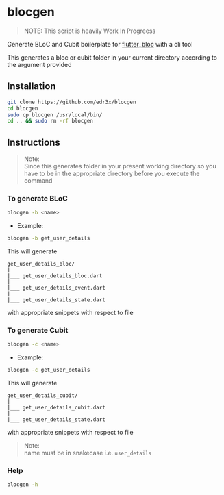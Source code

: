 # blocgen

>NOTE:
>This script is heavily Work In Progreess

Generate BLoC and Cubit boilerplate for [flutter_bloc](https://pub.dev/packages/flutter_bloc) with a cli tool

This generates a bloc or cubit folder in your current directory according to the argument provided

## Installation

```bash
git clone https://github.com/edr3x/blocgen
cd blocgen
sudo cp blocgen /usr/local/bin/
cd .. && sudo rm -rf blocgen
```

## Instructions
>Note:\
>Since this generates folder in your present working directory so you have to be in the appropriate directory before you execute the command

### To generate BLoC

```sh
blocgen -b <name>
```

- Example:
```sh
blocgen -b get_user_details
```

This will generate

```
get_user_details_bloc/
|
|___ get_user_details_bloc.dart
|
|___ get_user_details_event.dart
|
|___ get_user_details_state.dart
```

with appropriate snippets with respect to file

### To generate Cubit

```sh
blocgen -c <name>
```

- Example:
```sh
blocgen -c get_user_details
```

This will generate

```
get_user_details_cubit/
|
|___ get_user_details_cubit.dart
|
|___ get_user_details_state.dart
```

with appropriate snippets with respect to file

>Note:\
>name must be in snakecase i.e. `user_details`

### Help

```sh
blocgen -h
```
